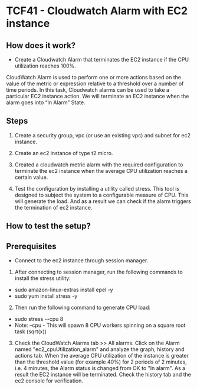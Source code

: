 # TCF41 - Cloudwatch Alarm with EC2 instance

## How does it work?
- Create a Cloudwatch Alarm that terminates the EC2 instance if the CPU utilization reaches 100%.

CloudWatch Alarm is used to perform one or more actions based on the value of the metric or expression relative to a threshold over a number of time periods. In this task, Cloudwatch alarms can be used to take a particular EC2 instance action. We will terminate an EC2 instance when the alarm goes into “In Alarm” State.

## Steps
1. Create a security group, vpc (or use an existing vpc) and subnet for ec2 instance. 

2. Create an ec2 instance of type t2.micro.

3. Created a cloudwatch metric alarm with the required configuration to terminate the ec2 instance when the average CPU utilization reaches a certain value.

4. Test the configuration by installing a utility called stress. This tool is designed to subject the system to a configurable measure of CPU. This will generate the load. And as a result we can check if the alarm triggers the termination of ec2 instance.

## How to test the setup?
## Prerequisites
- Connect to the ec2 instance through session manager.

1. After connecting to session manager, run the following commands to install the stress utility:
- sudo amazon-linux-extras install epel -y
- sudo yum install stress -y
2. Then run the following command to generate CPU load:
- sudo stress --cpu 8
- Note: –cpu - This will spawn 8 CPU workers spinning on a square root task (sqrt(x))

3. Check the CloudWatch Alarms tab >> All alarms. Click on the Alarm named "ec2_cpuUtilization_alarm" and analyze the graph, history and actions tab. When the average CPU utilization of the instance is greater than the threshold value (for example 40%) for 2 periods of 2 minutes, i.e. 4 minutes, the Alarm status is changed from OK to "In alarm". As a result the EC2 instance will be terminated. Check the history tab and the ec2 console for verification.
